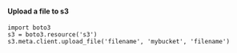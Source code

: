 #### Upload a file to s3
```
import boto3
s3 = boto3.resource('s3')
s3.meta.client.upload_file('filename', 'mybucket', 'filename')
```


